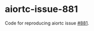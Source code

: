 # aiortc-issue-881
Code for reproducing aiortc issue [#881](https://github.com/aiortc/aiortc/issues/881).

